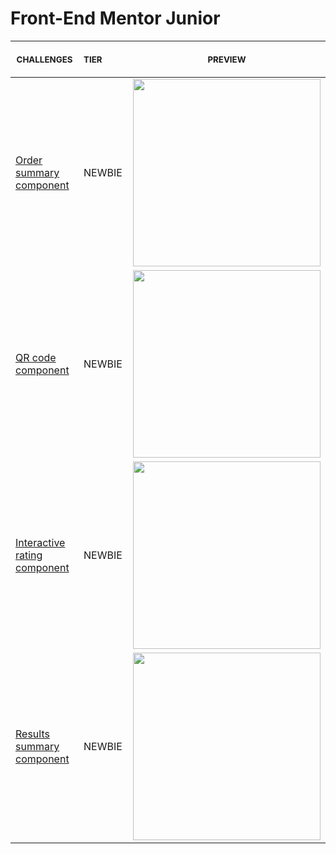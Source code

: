 # Front-End Mentor Junior

<p align="center">
    <table>
    <thead>
        <tr>
            <th align="center">
                <img width="300" height="1"> 
                <p> 
                    <small>
                        CHALLENGES
                    </small>
                </p>
            </th>
            <th align="left">
                <img width="140" height="1">
                <p align="left"> 
                    <small>
                      TIER
                    </small>
                </p>
            </th>
            <th align="center">
                <img width="201" height="1">
                <p align="center"> 
                    <small>
                      PREVIEW
                    </small>
                </p>
            </th>
        </tr>
    </thead>
    <tbody>
        <tr>
            <td><a href="https://www.frontendmentor.io/challenges/results-summary-component-CE_K6s0maV">Order summary component</a></td>
            <td>NEWBIE</td>
            <td align="center">
            <a href="01"><img width="300px" src="" /></a></td>
        </tr>
        <tr>
            <td><a href="https://www.frontendmentor.io/challenges/qr-code-component-iux_sIO_H">QR code component</a></td>
            <td>NEWBIE</td>
            <td align="center"><a href="02"><img width="300px" src="" /></a></td>
        </tr>
        <tr>
            <td><a href=https://www.frontendmentor.io/challenges/interactive-rating-component-koxpeBUmI">Interactive rating component</a></td>
            <td>NEWBIE</td>
            <td align="center"><a href="02"><img width="300px" src="" /></a></td>
        </tr>
        <tr>
            <td><a href="https://www.frontendmentor.io/challenges/results-summary-component-CE_K6s0maV">Results summary component</a></td>
            <td>NEWBIE</td>
            <td align="center"><a href="02"><img width="300px" src="" /></a></td>
        </tr>
    </tbody>
</table></p>

